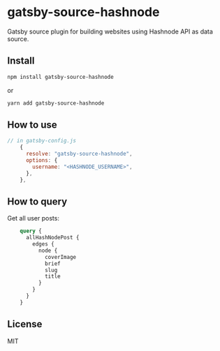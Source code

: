 # gatsby-source-hashnode

Gatsby source plugin for building websites using Hashnode API as data source.

## Install

```bash
npm install gatsby-source-hashnode
```

or 

```bash
yarn add gatsby-source-hashnode
```

## How to use

```javascript
// in gatsby-config.js
    {
      resolve: "gatsby-source-hashnode",
      options: {
        username: "<HASHNODE_USERNAME>",
      },
    },
```

## How to query

Get all user posts:

```graphql
    query {
      allHashNodePost {
        edges {
          node {
            coverImage
            brief
            slug
            title
          }
        }
      }
    }
```

## License
MIT